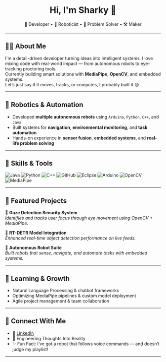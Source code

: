 <h1 align="center">Hi, I'm Sharky 👋</h1>
<p align="center">
  🚀 Developer • 🤖 Roboticist • 🧠 Problem Solver • 🛠️ Maker  
</p>

---

## 👨‍💻 About Me
I'm a detail-driven developer turning ideas into intelligent systems. I love mixing code with real-world impact — from autonomous robots to eye-tracking proctoring tools.  
Currently building smart solutions with **MediaPipe**, **OpenCV**, and embedded systems.  
Let’s just say if it moves, tracks, or computes, I probably built it 😄

---

## 🤖 Robotics & Automation
- Developed **multiple autonomous robots** using `Arduino`, `Python`, `C++`, and `Java`
- Built systems for **navigation**, **environmental monitoring**, and **task automation**
- Hands-on experience in **sensor fusion**, **embedded systems**, and **real-life problem solving**

---

## 🧰 Skills & Tools
![Java](https://img.shields.io/badge/-Java-007396?style=flat&logo=java)
![Python](https://img.shields.io/badge/-Python-3776AB?style=flat&logo=python)
![C++](https://img.shields.io/badge/-C++-00599C?style=flat&logo=c++)
![GitHub](https://img.shields.io/badge/-GitHub-181717?style=flat&logo=github)
![Eclipse](https://img.shields.io/badge/-Eclipse-2C2255?style=flat&logo=eclipse)
![Arduino](https://img.shields.io/badge/-Arduino-00979D?style=flat&logo=arduino)
![OpenCV](https://img.shields.io/badge/-OpenCV-5C3EE8?style=flat&logo=opencv)
![MediaPipe](https://img.shields.io/badge/-MediaPipe-FF6F00?style=flat)

---

## 🚀 Featured Projects
🔹 **Gaze Detection Security System**  
*Identifies and tracks user focus through eye movement using OpenCV + MediaPipe.*

🔹 **RT-DETR Model Integration**  
*Enhanced real-time object detection performance on live feeds.*

🔹 **Autonomous Robot Suite**  
*Built robots that sense, navigate, and automate tasks with embedded systems.*

---

## 🌱 Learning & Growth
- Natural Language Processing & chatbot frameworks  
- Optimizing MediaPipe pipelines & custom model deployment  
- Agile project management & team collaboration  

---

## 💬 Connect With Me
- 🔗 [LinkedIn](https://www.linkedin.com/in/sharavanan-mathivanan)
- 💬 Engineering Thoughts Into Reality
- ✨ Fun Fact: I’ve got a robot that follows voice commands — and doesn’t judge my playlist!

---


<!---
DiamondDolby/DiamondDolby is a ✨ special ✨ repository because its `README.md` (this file) appears on your GitHub profile.
You can click the Preview link to take a look at your changes.
--->
